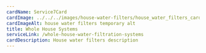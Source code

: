 ```yaml
---
cardName: Service7Card
cardImage: ../../../images/house-water-filters/house_water_filters_card.webp
cardImageAlt: house water filters temporary alt
title: Whole House Systems
serviceLink: /whole-house-water-filtration-systems
cardDescription: House water filters description
---
```

